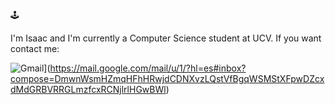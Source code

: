 
🕹️​

I'm Isaac and I'm currently a Computer Science student at UCV. 
If you want contact me:


![Gmail](https://img.shields.io/badge/Gmail-D14836?style=for-the-badge&logo=gmail&logoColor=white)](https://mail.google.com/mail/u/1/?hl=es#inbox?compose=DmwnWsmHZmqHFhHRwjdCDNXvzLQstVfBgqWSMStXFpwDZcxdMdGRBVRRGLmzfcxRCNjlrlHGwBWl)
<!--
**IsaacTou/IsaacTou** is a ✨ _special_ ✨ repository because its `README.md` (this file) appears on your GitHub profile.

Here are some ideas to get you started:

- 🔭 I’m currently working on ...
- 🌱 I’m currently learning ...
- 👯 I’m looking to collaborate on ...
- 🤔 I’m looking for help with ...
- 💬 Ask me about ...
- 📫 How to reach me: ...
- 😄 Pronouns: ...
- ⚡ Fun fact: ...
-->
